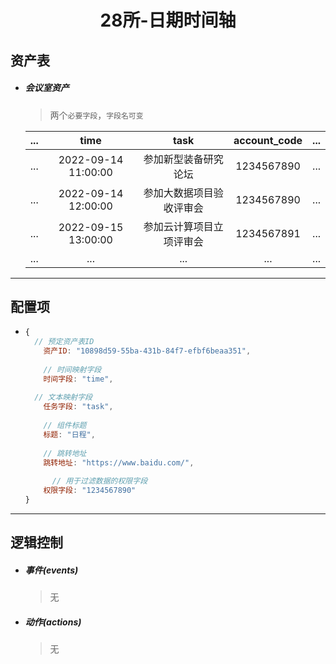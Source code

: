 <h1 align="center">28所-日期时间轴</h1>

## 资产表

- ##### 会议室资产

  > 两个`必要字段`，`字段名可变`

  | ...  |        time         |           task           | account_code | ...  |
  | :--: | :-----------------: | :----------------------: | :----------: | :--: |
  | ...  | 2022-09-14 11:00:00 |   参加新型装备研究论坛   |  1234567890  | ...  |
  | ...  | 2022-09-14 12:00:00 | 参加大数据项目验收评审会 |  1234567890  | ...  |
  | ...  | 2022-09-15 13:00:00 | 参加云计算项目立项评审会 |  1234567891  | ...  |
  | ...  |         ...         |           ...            |     ...      | ...  |


------

## 配置项

- ```javascript
  {
  	// 预定资产表ID
      资产ID: "10898d59-55ba-431b-84f7-efbf6beaa351",
          
      // 时间映射字段
      时间字段: "time",
          
   	// 文本映射字段
      任务字段: "task",
          
      // 组件标题
      标题: "日程",
          
      // 跳转地址
      跳转地址: "https://www.baidu.com/",
          
    	// 用于过滤数据的权限字段
      权限字段: "1234567890"
  }
  ```

------

## 逻辑控制

- ##### 事件(events)

  > 无

- ##### 动作(actions)

  > 无